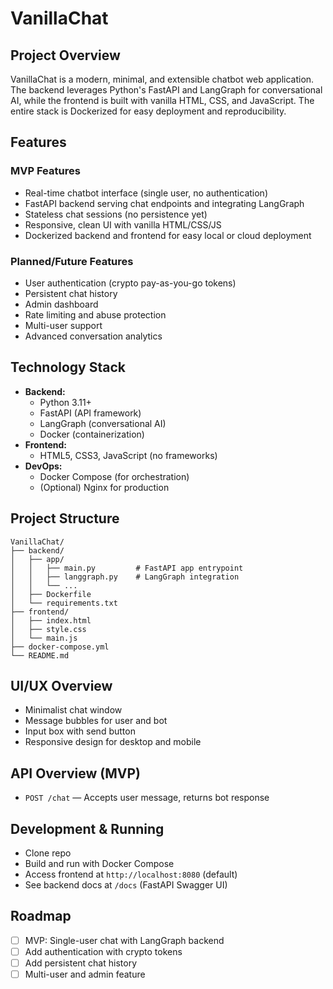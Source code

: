 # VanillaChat

## Project Overview
VanillaChat is a modern, minimal, and extensible chatbot web application. The backend leverages Python's FastAPI and LangGraph for conversational AI, while the frontend is built with vanilla HTML, CSS, and JavaScript. The entire stack is Dockerized for easy deployment and reproducibility.

## Features
### MVP Features
- Real-time chatbot interface (single user, no authentication)
- FastAPI backend serving chat endpoints and integrating LangGraph
- Stateless chat sessions (no persistence yet)
- Responsive, clean UI with vanilla HTML/CSS/JS
- Dockerized backend and frontend for easy local or cloud deployment

### Planned/Future Features
- User authentication (crypto pay-as-you-go tokens)
- Persistent chat history
- Admin dashboard
- Rate limiting and abuse protection
- Multi-user support
- Advanced conversation analytics

## Technology Stack
- **Backend:**
  - Python 3.11+
  - FastAPI (API framework)
  - LangGraph (conversational AI)
  - Docker (containerization)
- **Frontend:**
  - HTML5, CSS3, JavaScript (no frameworks)
- **DevOps:**
  - Docker Compose (for orchestration)
  - (Optional) Nginx for production

## Project Structure
```
VanillaChat/
├── backend/
│   ├── app/
│   │   ├── main.py         # FastAPI app entrypoint
│   │   ├── langgraph.py    # LangGraph integration
│   │   └── ...
│   ├── Dockerfile
│   └── requirements.txt
├── frontend/
│   ├── index.html
│   ├── style.css
│   └── main.js
├── docker-compose.yml
└── README.md
```

## UI/UX Overview
- Minimalist chat window
- Message bubbles for user and bot
- Input box with send button
- Responsive design for desktop and mobile

## API Overview (MVP)
- `POST /chat` — Accepts user message, returns bot response

## Development & Running
- Clone repo
- Build and run with Docker Compose
- Access frontend at `http://localhost:8080` (default)
- See backend docs at `/docs` (FastAPI Swagger UI)

## Roadmap
- [ ] MVP: Single-user chat with LangGraph backend
- [ ] Add authentication with crypto tokens
- [ ] Add persistent chat history
- [ ] Multi-user and admin feature